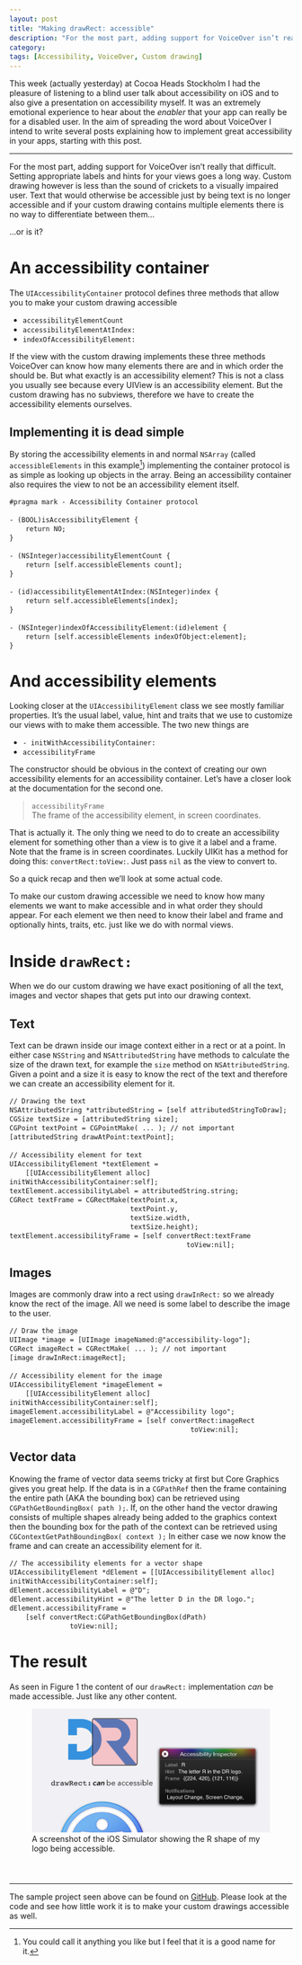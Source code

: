 ```yaml
---
layout: post
title: "Making drawRect: accessible"
description: "For the most part, adding support for VoiceOver isn’t really that difficult. Setting appropriate labels and hints for your views goes a long way. Custom drawing however is less than the sound of crickets to a visually impaired user. Text that would otherwise be accessible just by being text is no longer accessible and if your custom drawing contains multiple elements there is no way to differentiate between them... ...or is it?"
category: 
tags: [Accessibility, VoiceOver, Custom drawing]
---
```


This week (actually yesterday) at Cocoa Heads Stockholm I had the pleasure of listening to a blind user talk about accessibility on iOS and to also give a presentation on accessibility myself. It was an extremely emotional experience to hear about  the _enabler_ that your app can really be for a disabled user. In the aim of spreading the word about VoiceOver I intend to write several posts explaining how to implement great accessibility in your apps, starting with this post.

---------------

For the most part, adding support for VoiceOver isn’t really that difficult. Setting appropriate labels and hints for your views goes a long way. Custom drawing however is less than the sound of crickets to a visually impaired user. Text that would otherwise be accessible just by being text is no longer accessible and if your custom drawing contains multiple elements there is no way to differentiate between them... 

...or is it?


# An accessibility container

The `UIAccessibilityContainer` protocol defines three methods that allow you to make your custom drawing accessible

* `accessibilityElementCount`
* `accessibilityElementAtIndex:`
* `indexOfAccessibilityElement:`

If the view with the custom drawing implements these three methods VoiceOver can know how many elements there are and in which order the should be. But what exactly is an accessibility element? This is not a class you usually see because every UIView is an accessibility element. But the custom drawing has no subviews, therefore we have to create the accessibility elements ourselves.

## Implementing it is dead simple

By storing the accessibility elements in and normal `NSArray` (called `accessibleElements` in this example[^1]) implementing the container protocol is as simple as looking up objects in the array. Being an accessibility container also requires the view to not be an accessibility element itself.

    #pragma mark - Accessibility Container protocol

    - (BOOL)isAccessibilityElement {
        return NO;
    }

    - (NSInteger)accessibilityElementCount {
        return [self.accessibleElements count];
    }

    - (id)accessibilityElementAtIndex:(NSInteger)index {
        return self.accessibleElements[index];
    }

    - (NSInteger)indexOfAccessibilityElement:(id)element {
        return [self.accessibleElements indexOfObject:element];
    }

# And accessibility elements

Looking closer at the `UIAccessibilityElement` class we see mostly familiar properties. It’s the usual label, value, hint and traits that we use to customize our views with to make them accessible. The two new things are

 * `- initWithAccessibilityContainer:`
 * `accessibilityFrame`

The constructor should be obvious in the context of creating our own accessibility elements for an accessibility container. Let’s have a closer look at the documentation for the second one.

> `accessibilityFrame` <br />
> The frame of the accessibility element, in screen coordinates.

That is actually it. The only thing we need to do to create an accessibility element for something other than a view is to give it a label and a frame. Note that the frame is in screen coordinates. Luckily UIKit has a method for doing this: `convertRect:toView:`. Just pass `nil` as the view to convert to.

So a quick recap and then we’ll look at some actual code.

To make our custom drawing accessible we need to know how many elements we want to make accessible and in what order they should appear. For each element we then need to know their label and frame and optionally hints, traits, etc. just like we do with normal views.

# Inside `drawRect:`

When we do our custom drawing we have exact positioning of all the text, images and vector shapes that gets put into our drawing context. 

## Text
Text can be drawn inside our image context either in a rect or at a point. In either case `NSString` and `NSAttributedString` have methods to calculate the size of the drawn text, for example the `size` method on `NSAttributedString`. Given a point and a size it is easy to know the rect of the text and therefore we can create an accessibility element for it.

    // Drawing the text
    NSAttributedString *attributedString = [self attributedStringToDraw];
    CGSize textSize = [attributedString size];
    CGPoint textPoint = CGPointMake( ... ); // not important
    [attributedString drawAtPoint:textPoint];
    
    // Accessibility element for text
    UIAccessibilityElement *textElement =
        [[UIAccessibilityElement alloc] initWithAccessibilityContainer:self];
    textElement.accessibilityLabel = attributedString.string;
    CGRect textFrame = CGRectMake(textPoint.x,
                                  textPoint.y,
                                  textSize.width,
                                  textSize.height);
    textElement.accessibilityFrame = [self convertRect:textFrame
                                                toView:nil];
                                                
## Images
Images are commonly draw into a rect using `drawInRect:` so we already know the rect of the image. All we need is some label to describe the image to the user.

    // Draw the image
    UIImage *image = [UIImage imageNamed:@"accessibility-logo"];
    CGRect imageRect = CGRectMake( ... ); // not important
    [image drawInRect:imageRect];
    
    // Accessibility element for the image
    UIAccessibilityElement *imageElement =
        [[UIAccessibilityElement alloc] initWithAccessibilityContainer:self];
    imageElement.accessibilityLabel = @"Accessibility logo";
    imageElement.accessibilityFrame = [self convertRect:imageRect
                                                 toView:nil];

## Vector data

Knowing the frame of vector data seems tricky at first but Core Graphics gives you great help. If the data is in a `CGPathRef` then the frame containing the entire path (AKA the bounding box) can be retrieved using `CGPathGetBoundingBox( path );`. If, on the other hand the vector drawing consists of multiple shapes already being added to the graphics context then the bounding box for the path of the context can be retrieved using `CGContextGetPathBoundingBox( context );` In either case we now know the frame and can create an accessibility element for it.

    // The accessibility elements for a vector shape
    UIAccessibilityElement *dElement = [[UIAccessibilityElement alloc] initWithAccessibilityContainer:self];
    dElement.accessibilityLabel = @"D";
    dElement.accessibilityHint = @"The letter D in the DR logo.";
    dElement.accessibilityFrame = 
        [self convertRect:CGPathGetBoundingBox(dPath)
                   toView:nil];
    
# The result 

As seen in Figure 1 the content of our `drawRect:` implementation _can_ be made accessible. Just like any other content.

<figure style="height: 297px;"><img src="/images/accessibleContent.png" alt="A screenshot of the iOS Simulator showing the R shape of my logo being accessible"><figcaption>A screenshot of the iOS Simulator showing the R shape of my logo being accessible.</figcaption></figure>

--------------------------

The sample project seen above can be found on [GitHub](https://github.com/d-ronnqvist/blogpost-samplecode-AccessibleDrawRect). Please look at the code and see how little work it is to make your custom drawings accessible as well.

[^1]: You could call it anything you like but I feel that it is a good name for it.

